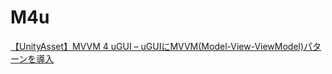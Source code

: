 # M4u
[【UnityAsset】MVVM 4 uGUI – uGUIにMVVM(Model-View-ViewModel)パターンを導入](https://okamura0510.hatenablog.jp/entry/2019/03/15/194803)
